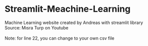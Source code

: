 # Streamlit-Meachine-Learning
Machine Learning website created by Andreas with streamlit library <br>
Source: Mısra Turp on Youtube
<br>
<br>
Note: for line 22, you can change to your own csv file

